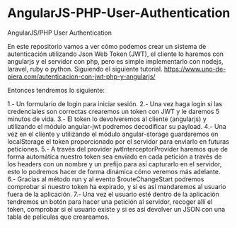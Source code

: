 # AngularJS-PHP-User-Authentication
AngularJS/PHP User Authentication

En este repositorio vamos a ver cómo podemos crear un sistema de autenticación utilizando Json Web Token (JWT), el cliente lo haremos con angularjs y el servidor con php, pero es simple implementarlo con nodejs, laravel, ruby o python.
Siguiendo el siguiente tutorial.
https://www.uno-de-piera.com/autenticacion-con-jwt-php-y-angularjs/


Entonces tendremos lo siguiente:

1.- Un formulario de login para iniciar sesión.
2.- Una vez haga login si las credenciales son correctas crearemos un token con JWT y le daremos 5 minutos de vida.
3.- El token lo devolveremos al cliente (angularjs) y utilizando el módulo angular-jwt podremos decodificar su payload.
4.- Una vez en el cliente y utilizando el módulo angular-storage guardaremos en localStorage el token proporcionado por el servidor para enviarlo en futuras peticiones.
5.- A través del provider jwtInterceptorProvider haremos que de forma automática nuestro token sea envíado en cada petición a través de los headers con un nombre y un prefijo para así capturarlo en el servidor, esto lo podremos hacer de forma dinámica cómo veremos más adelante.
6.- Gracias al método run y al evento $routeChangeStart podremos comprobar si nuestro token ha expirado, y si es así mandaremos al usuario fuera de la aplicación.
7.- Una vez el usuario esté dentro de la aplicación tendremos un botón para hacer una petición al servidor, recoger allí el token, comprobar si el usuario existe y si es así devolver un JSON con una tabla de películas que creareamos.
